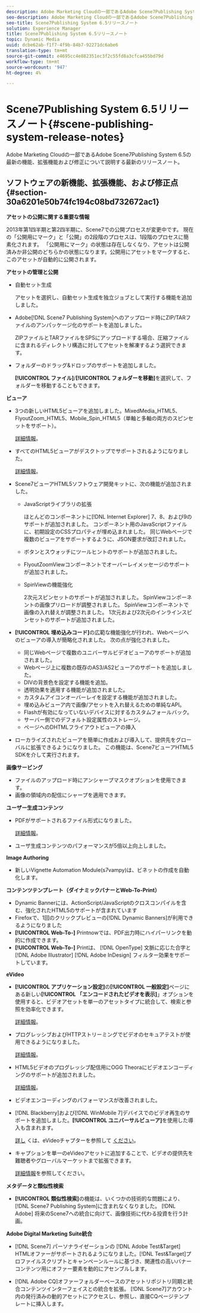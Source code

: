 ```yaml
---
description: Adobe Marketing Cloudの一部であるAdobe Scene7Publishing System 6.5の最新の機能、拡張機能および修正について説明する最新のリリースノート。
seo-description: Adobe Marketing Cloudの一部であるAdobe Scene7Publishing System 6.5の最新の機能、拡張機能および修正について説明する最新のリリースノート。
seo-title: Scene7Publishing System 6.5リリースノート
solution: Experience Manager
title: Scene7Publishing System 6.5リリースノート
topic: Dynamic Media
uuid: dcbe62ab-f1f7-4f9b-84b7-92271dc6abe6
translation-type: tm+mt
source-git-commit: e4695cc4e882351ec3f2c55fd8a3cfca455bd79d
workflow-type: tm+mt
source-wordcount: '947'
ht-degree: 4%

---
```



# Scene7Publishing System 6.5リリースノート{#scene-publishing-system-release-notes}

Adobe Marketing Cloudの一部であるAdobe Scene7Publishing System 6.5の最新の機能、拡張機能および修正について説明する最新のリリースノート。

## ソフトウェアの新機能、拡張機能、および修正点{#section-30a6201e50b74fc194c08bd732672ac1}

**アセットの公開に関する重要な情報**

2013年第1四半期と第2四半期に、Scene7での公開プロセスが変更中です。 現在の「公開用にマーク」と「公開」の2段階のプロセスは、1段階のプロセスに簡素化されます。 「公開用にマーク」の状態は存在しなくなり、アセットは公開済みか非公開のどちらかの状態になります。公開用にアセットをマークすると、このアセットが自動的に公開されます。

**アセットの管理と公開**

* 自動セット生成

   アセットを選択し、自動セット生成を独立ジョブとして実行する機能を追加しました。
* Adobe[!DNL Scene7 Publishing System]へのアップロード時にZIP/TARファイルのアンパッケージ化のサポートを追加しました。

   ZIPファイルとTARファイルをSPSにアップロードする場合、圧縮ファイルに含まれるディレクトリ構造に対してアセットを解凍するよう選択できます。

* フォルダーのドラッグ&amp;ドロップのサポートを追加しました。

   **[!UICONTROL ファイル]**/**[!UICONTROL フォルダーを移動]**&#x200B;を選択して、フォルダーを移動することもできます。

**ビューア**

* 3つの新しいHTML5ビューアを追加しました。MixedMedia_HTML5、FlyoutZoom_HTML5、Mobile_Spin_HTML5（単軸と多軸の両方のスピンセットをサポート）。

   [詳細情報](http://help.adobe.com/en_US/scene7/using/WS6E593DEA-7D81-4cd6-84B0-85E8BB274176.html#WS1c46793299cf21d77e926d1613177f0a020-8000.html)。
* すべてのHTML5ビューアがデスクトップでサポートされるようになりました。

   [詳細情報](http://help.adobe.com/en_US/scene7/using/WS6E593DEA-7D81-4cd6-84B0-85E8BB274176.html#WS1c46793299cf21d77e926d1613177f0a020-8000.html)。
* Scene7ビューアHTML5ソフトウェア開発キットに、次の機能が追加されました。

   * JavaScriptライブラリの拡張

      ほとんどのコンポーネントに[!DNL Internet Explorer] 7、8、および9のサポートが追加されました。 コンポーネント用のJavaScriptファイルに、初期設定のCSSプロパティが埋め込まれました。 同じWebページで複数のビューアをサポートするように、JSON要求が改訂されました。
   * ボタンとスウォッチにツールヒントのサポートが追加されました。
   * FlyoutZoomViewコンポーネントでオーバーレイメッセージのサポートが追加されました。
   * SpinViewの機能強化

      2次元スピンセットのサポートが追加されました。 SpinViewコンポーネントの画像プリロードが調整されました。 SpinViewコンポーネントで画像の入れ替えが調整されました。 1次元および2次元のインラインスピンセットのサポートが追加されました。

* **[!UICONTROL 埋め込みコード]**&#x200B;の広範な機能強化が行われ、Webページへのビューアの導入が簡略化されました。 次の点が強化されました。

   * 同じWebページで複数のユニバーサルビデオビューアのサポートが追加されました。
   * Webページ上に複数の既存のAS3/AS2ビューアのサポートを追加しました。
   * DIVの背景色を設定する機能を追加。
   * 透明効果を適用する機能が追加されました。
   * カスタムアイコンオーバーレイを設定する機能が追加されました。
   * 埋め込みビューア内で画像/アセットを入れ替えるための単純なAPI。
   * Flashが有効になっていないデバイスに対するカスタムフォールバック。
   * サーバー側でのデフォルト設定属性のストレージ。
   * ページへのDHTMLフライアウトビューアの挿入

* ローカライズされたビューアを簡単に作成および導入して、提供先をグローバルに拡張できるようになりました。 この機能は、Scene7ビューアHTML5 SDKを介して実行されます。

**画像サービング**

* ファイルのアップロード時にアンシャープマスクオプションを使用できます。
* 画像の領域内の配信にシャープを適用できます。

**ユーザー生成コンテンツ**

* PDFがサポートされるファイル形式になりました。

   [詳細情報](http://help.adobe.com/en_US/scene7/using/WSe8b0455615e2dc47-2df907a712f31201b35-8000.html)。
* ユーザ生成コンテンツのパフォーマンスが5倍以上向上しました。

**Image Authoring**

* 新しいVignette Automation Module(s7vampy)は、ビネットの作成を自動化します。

**コンテンツテンプレート（ダイナミックバナーとWeb-To-Print）**

* Dynamic Bannerには、ActionScript/JavaScriptのクロスコンパイルを含む、強化されたHTML5のサポートが含まれています
* Firefoxで、1回のクリックプレビューの[!DNL Dynamic Banners]が利用できるようになりました
* **[!UICONTROL Web-To-]** Printnowでは、PDF出力時にハイパーリンクを動的に作成できます。
* **[!UICONTROL Web-To-]** Printは、 [!DNL OpenType] 文脈に応じた合字と [!DNL Adobe Illustrator]  [!DNL Adobe InDesign] フィルター効果をサポートしています。

**eVideo**

* **[!UICONTROL アプリケーション設定]**&#x200B;の&#x200B;**[!UICONTROL 一般設定]**&#x200B;ページにある新しい&#x200B;**[!UICONTROL 「エンコードされたビデオを表示]**」オプションを使用すると、ビデオアセットを単一のアセットタイプに統合して、検索と参照を効率化できます。

   [詳細情報](http://help.adobe.com/en_US/scene7/using/WSCCBA9D3A-06A3-4f29-AF6B-36CBB2A655F1.html)。

* プログレッシブおよびHTTPストリーミングでビデオのセキュアテストが使用できるようになりました。

   [詳細情報](http://help.adobe.com/en_US/scene7/using/WSd968ca97bf01df72-5efde3a123268dd80f5-8000.html)。
* HTML5ビデオのプログレッシブ配信用にOGG Theoraにビデオエンコーディングのサポートが追加されました。

   [詳細情報](http://help.adobe.com/en_US/scene7/using/WSE86ACF2B-BD50-4c48-A1D7-9CD4405B62D0.html#WS1c46793299cf21d7-39fae9c1131ba8968f7-7fff.html)。
* ビデオエンコーディングのパフォーマンスが改善されました。
* [!DNL Blackberry]および[!DNL WinMobile 7]デバイスでのビデオ再生のサポートを追加しました。**[!UICONTROL ユニバーサルビューア]**&#x200B;を使用した導入も含まれます。

   [詳し](http://help.adobe.com/en_US/scene7/using/WS6E593DEA-7D81-4cd6-84B0-85E8BB274176.html#WS1c46793299cf21d77e926d1613177f0a020-8000.html) くは、eVideoチャプターを参照して [ください](http://help.adobe.com/en_US/scene7/using/WS53492AE1-6029-45d8-BF80-F4B5CF33EB08.html)。

* キャプションを単一のeVideoアセットに追加することで、ビデオの提供先を難聴者やグローバルマーケットまで拡張できます。

   [詳細情報](http://help.adobe.com/en_US/scene7/using/WS98ca2e6790647c06-6f6f53e137b959f094-8000.html)を参照してください。

**メタデータと類似性検索**

* **[!UICONTROL 類似性検索]**&#x200B;の機能は、いくつかの技術的な問題により、[!DNL Scene7 Publishing System]に含まれなくなりました。 [!DNL Adobe] 将来のScene7への統合に向けて、画像技術に代わる投資を行う計画。

**Adobe Digital Marketing Suite統合**

* [!DNL Scene7] パーソナライゼーションの [!DNL Adobe Test&Target] HTMLオファーがサポートされるようになりました。[!DNL Test&Target]プロファイルスクリプトとキャンペーンルールに基づき、関連性の高いバナーコンテンツ用にオファー要素を動的にアセンブルします。

* [!DNL Adobe CQ]オファーフォルダーベースのアセットリポジトリ同期と統合コンテンツインターフェイスとの統合を拡張。 [!DNL Scene7]アカウント内の発行済みの動的アセットにアクセスし、参照し、直接CQページテンプレートに挿入します。


